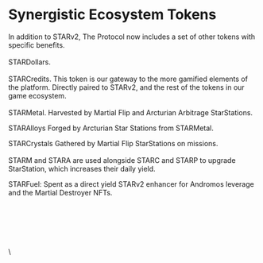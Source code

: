 # Synergistic Ecosystem Tokens

In addition to STARv2, The Protocol now includes a set of other tokens with specific benefits. \
\
STARDollars.\
\
STARCredits. This token is our gateway to the more gamified elements of the platform. Directly paired to STARv2, and the rest of the tokens in our game ecosystem.\
\
STARMetal. Harvested by Martial Flip and Arcturian Arbitrage StarStations.&#x20;

STARAlloys Forged by Arcturian Star Stations from STARMetal.

STARCrystals Gathered by Martial Flip StarStations on missions. \
\
STARM and STARA are used alongside STARC and STARP to upgrade StarStation, which increases their daily yield.&#x20;

STARFuel: Spent as a direct yield STARv2 enhancer for Andromos leverage and the Martial Destroyer NFTs. \
\
\
\
\
\
\
\
